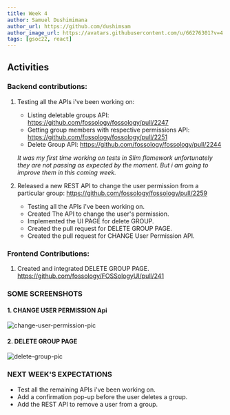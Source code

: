 ```yaml
---
title: Week 4
author: Samuel Dushimimana
author_url: https://github.com/dushimsam
author_image_url: https://avatars.githubusercontent.com/u/66276301?v=4
tags: [gsoc22, react]
---
```


<!--
SPDX-License-Identifier: CC-BY-SA-4.0

SPDX-FileCopyrightText: 2022 Samuel Dushimimana <dushsam100@gmail.com>
-->

## Activities

### Backend contributions:
1. Testing all the APIs i've been working on:
   - Listing deletable groups API: https://github.com/fossology/fossology/pull/2247
   - Getting group members with respective permissions API: https://github.com/fossology/fossology/pull/2251
   - Delete Group API: https://github.com/fossology/fossology/pull/2244
   
   
   _It was my first time  working on tests in Slim flamework unfortunately they are not passing as expected
   by the moment. But i am going to improve them in this coming week._
   
2. Released a new REST API to change the user permission from a particular group: https://github.com/fossology/fossology/pull/2259
    - Testing all the APIs i've been working on.
    - Created The API to change the user's permission.
    - Implemented the UI PAGE for delete GROUP.
    - Created the pull request for DELETE GROUP PAGE.
    - Created the pull request for CHANGE User Permission API.

### Frontend Contributions:
1. Created and integrated DELETE GROUP PAGE. https://github.com/fossology/FOSSologyUI/pull/241

### SOME SCREENSHOTS

#### 1. CHANGE USER PERMISSION Api

![change-user-permission-pic](//img/reactUI/api/Groups/change_user_perm.png)

####  2. DELETE GROUP PAGE
![delete-group-pic](/img/reactUI/pages/Admin/DeleteGroup/delete_group.png)


###  NEXT WEEK'S EXPECTATIONS

- Test all the remaining APIs i've been working on.
- Add a confirmation pop-up before the user deletes a group.
- Add the REST API to remove a user from a group.